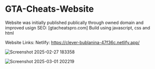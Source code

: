 # GTA-Cheats-Website
Website was initially published publically through owned domain and improved usign SEO: [gtacheatspro.com]
Build using javascript, css and html

Website Links: 
Netlify: https://clever-bublanina-47f36c.netlify.app/

![Screenshot 2025-02-27 183358](https://github.com/user-attachments/assets/9ebd243e-17ac-4e4c-9bc0-94ebc2018c7d)

![Screenshot 2025-03-01 202219](https://github.com/user-attachments/assets/3b3dd4ee-ba1c-434f-94d2-c4626a2134eb)
